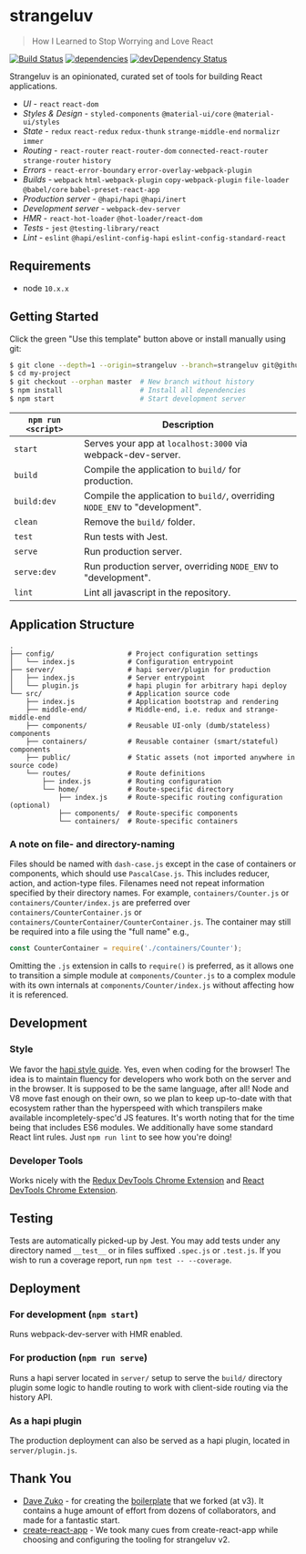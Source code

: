 # strangeluv

> How I Learned to Stop Worrying and Love React

[![Build Status](https://travis-ci.org/BigRoomStudios/strangeluv.svg?branch=strangeluv)](https://travis-ci.org/BigRoomStudios/strangeluv?branch=strangeluv)
[![dependencies](https://david-dm.org/BigRoomStudios/strangeluv/strangeluv.svg)](https://david-dm.org/BigRoomStudios/strangeluv/strangeluv)
[![devDependency Status](https://david-dm.org/BigRoomStudios/strangeluv/strangeluv/dev-status.svg)](https://david-dm.org/BigRoomStudios/strangeluv/strangeluv#info=devDependencies)

Strangeluv is an opinionated, curated set of tools for building React applications.

 - *UI* - `react` `react-dom`
 - *Styles & Design* - `styled-components` `@material-ui/core` `@material-ui/styles`
 - *State* - `redux` `react-redux` `redux-thunk` `strange-middle-end` `normalizr` `immer`
 - *Routing* - `react-router` `react-router-dom` `connected-react-router` `strange-router` `history`
 - *Errors* - `react-error-boundary` `error-overlay-webpack-plugin`
 - *Builds* - `webpack` `html-webpack-plugin` `copy-webpack-plugin` `file-loader` `@babel/core` `babel-preset-react-app`
 - *Production server* - `@hapi/hapi` `@hapi/inert`
 - *Development server* - `webpack-dev-server`
 - *HMR* - `react-hot-loader` `@hot-loader/react-dom`
 - *Tests* - `jest` `@testing-library/react`
 - *Lint* - `eslint` `@hapi/eslint-config-hapi` `eslint-config-standard-react`

## Requirements
* node `10.x.x`

## Getting Started
Click the green "Use this template" button above or install manually using git:

```bash
$ git clone --depth=1 --origin=strangeluv --branch=strangeluv git@github.com:bigroomstudios/strangeluv.git my-project
$ cd my-project
$ git checkout --orphan master  # New branch without history
$ npm install                   # Install all dependencies
$ npm start                     # Start development server
```

|`npm run <script>`|Description|
|------------------|-----------|
|`start`|Serves your app at `localhost:3000` via webpack-dev-server.|
|`build`|Compile the application to `build/` for production.|
|`build:dev`|Compile the application to `build/`, overriding `NODE_ENV` to "development".|
|`clean`|Remove the `build/` folder.|
|`test`|Run tests with Jest.|
|`serve`|Run production server.|
|`serve:dev`|Run production server, overriding `NODE_ENV` to "development".|
|`lint`|Lint all javascript in the repository.|

## Application Structure
```
.
├── config/                  # Project configuration settings
│   └── index.js             # Configuration entrypoint
├── server/                  # hapi server/plugin for production
│   ├── index.js             # Server entrypoint
│   └── plugin.js            # hapi plugin for arbitrary hapi deploy
└── src/                     # Application source code
    ├── index.js             # Application bootstrap and rendering
    ├── middle-end/          # Middle-end, i.e. redux and strange-middle-end
    ├── components/          # Reusable UI-only (dumb/stateless) components
    ├── containers/          # Reusable container (smart/stateful) components
    ├── public/              # Static assets (not imported anywhere in source code)
    └── routes/              # Route definitions
        ├── index.js         # Routing configuration
        └── home/            # Route-specific directory
            ├── index.js     # Route-specific routing configuration (optional)
            ├── components/  # Route-specific components
            └── containers/  # Route-specific containers
```

### A note on file- and directory-naming
Files should be named with `dash-case.js` except in the case of containers or components, which should use `PascalCase.js`.  This includes reducer, action, and action-type files.  Filenames need not repeat information specified by their directory names.  For example, `containers/Counter.js` or `containers/Counter/index.js` are preferred over `containers/CounterContainer.js` or `containers/CounterContainer/CounterContainer.js`.  The container may still be required into a file using the "full name" e.g.,
```js
const CounterContainer = require('./containers/Counter');
```

Omitting the `.js` extension in calls to `require()` is preferred, as it allows one to transition a simple module at `components/Counter.js` to a complex module with its own internals at `components/Counter/index.js` without affecting how it is referenced.

## Development
### Style
We favor the [hapi style guide](https://hapijs.com/styleguide).  Yes, even when coding for the browser!  The idea is to maintain fluency for developers who work both on the server and in the browser.  It is supposed to be the same language, after all!  Node and V8 move fast enough on their own, so we plan to keep up-to-date with that ecosystem rather than the hyperspeed with which transpilers make available incompletely-spec'd JS features.  It's worth noting that for the time being that includes ES6 modules.  We additionally have some standard React lint rules.  Just `npm run lint` to see how you're doing!

### Developer Tools
Works nicely with the [Redux DevTools Chrome Extension](https://chrome.google.com/webstore/detail/redux-devtools/lmhkpmbekcpmknklioeibfkpmmfibljd) and [React DevTools Chrome Extension](https://chrome.google.com/webstore/detail/react-developer-tools/fmkadmapgofadopljbjfkapdkoienihi).

## Testing
Tests are automatically picked-up by Jest.  You may add tests under any directory named `__test__` or in files suffixed `.spec.js` or `.test.js`.  If you wish to run a coverage report, run `npm test -- --coverage`.

## Deployment

### For development (`npm start`)
Runs webpack-dev-server with HMR enabled.

### For production (`npm run serve`)
Runs a hapi server located in `server/` setup to serve the `build/` directory plugin some logic to handle routing to work with client-side routing via the history API.

### As a hapi plugin
The production deployment can also be served as a hapi plugin, located in `server/plugin.js`.

## Thank You
* [Dave Zuko](https://github.com/davezuko) - for creating the [boilerplate](https://github.com/davezuko/react-redux-starter-kit) that we forked (at v3).  It contains a huge amount of effort from dozens of collaborators, and made for a fantastic start.
* [create-react-app](https://github.com/facebook/create-react-app) - We took many cues from create-react-app while choosing and configuring the tooling for strangeluv v2.

